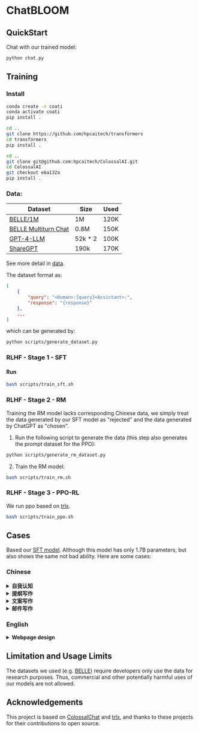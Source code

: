 # ChatBLOOM
## QuickStart
Chat with our trained model:
```bash
python chat.py
```

## Training
### Install
```bash
conda create -n coati
conda activate coati
pip install .

cd ..
git clone https://github.com/hpcaitech/transformers
cd transformers
pip install .

cd ..
git clone git@github.com:hpcaitech/ColossalAI.git
cd ColossalAI
git checkout e6a132a
pip install .
```

<!-- ### Instruction Tuning (Optional)
> This stage is optional, we can use [bloomz](https://huggingface.co/bigscience/bloomz-1b7) directly.

Data:

|Dataset | Size | Used |
| - | - | - |
| [pCLUE](https://huggingface.co/datasets/wbbbbb/pclue) | 1.2M | 0.3M |
| [BELLE Generated Chat](https://huggingface.co/datasets/BelleGroup/generated_chat_0.4M) | 0.4M | 0.2M |
| [BELLE train_2M_CN](https://huggingface.co/datasets/BelleGroup/train_2M_CN) | 2M | 0.5M |


Run:
```bash
bash scripts/train_instruction_tuning.sh
``` -->

### Data:

|Dataset | Size | Used |
| - | - | - |
| [BELLE/1M](https://huggingface.co/datasets/BelleGroup/train_1M_CN) | 1M | 120K |
| [BELLE Multiturn Chat](https://huggingface.co/datasets/BelleGroup/multiturn_chat_0.8M) | 0.8M | 150K |
| [GPT-4-LLM](https://github.com/Instruction-Tuning-with-GPT-4/GPT-4-LLM) | 52k * 2 | 100K |
| [ShareGPT](https://huggingface.co/datasets/jeffwan/sharegpt_vicuna) | 190k | 170K |
See more detail in [data](/data/README.md).


The dataset format as:
```json
[
    {
        "query": "<Human>:{query}<Assistant>:",
        "response": "{response}"
    },
    ...
]
```
which can be generated by:
```bash
python scripts/generate_dataset.py
```

### RLHF - Stage 1 - SFT

#### Run
```bash
bash scripts/train_sft.sh
```

### RLHF - Stage 2 - RM
Training the RM model lacks corresponding Chinese data, we simply treat the data generated by our SFT model as "rejected" and the data generated by ChatGPT as "chosen". 
1. Run the following script to generate the data (this step also generates the prompt dataset for the PPO):
```bash
python scripts/generate_rm_dataset.py
```
2. Train the RM model:
```bash
bash scripts/train_rm.sh
```

### RLHF - Stage 3 - PPO-RL
We run ppo based on [trlx](https://github.com/CarperAI/trlx).
```bash
bash scripts/train_ppo.sh
```

## Cases
Based our [SFT model](https://huggingface.co/nicholascao/chatbloom-1b7-sft).
Although this model has only 1.7B parameters, but also shows the same not bad ability. Here are some cases:
### Chinese
<details><summary><b>自我认知</b></summary>

```xml
<Human>: 你好，你是谁
<Assistant>: 你好！我是一个人工智能助手。很高兴为您服务。有什么我能帮您的吗？
<Human>: 介绍一下你的优点和缺点
<Assistant>: 优点：
1. 可以快速处理大量信息。
2. 提供客观、准确的信息和建议。
3. 有助于提高工作效率。
4. 为人们提供了便利。
5. 可以帮助解决日常生活中的问题。
缺点：
1. 可能缺乏人类的创造性和判断力。
2. 没有情感和主观意识，无法替代人类的情感和思考能力。
3. 对于某些任务可能会造成错误或失误。
4. 需要不断更新和改进以保持最佳性能。
5. 对隐私和安全可能带来潜在威胁。
```
</details>

<details><summary><b>提纲写作</b></summary>

```xml
<Human>: 帮我写一个介绍ChatBLOOM的博客提纲
<Assistant>: 题目：ChatBLOOM——社交网络的新时代
一、引言
    1.1 简介 ChatBLOOM 的前身是什么？
    1.2 ChatBLOOM 究竟有何特点？
    1.3 为什么需要这个主题博客？
二、ChatBLOOM 的核心功能 
    2.1 聊天机器人功能
    2.2 基于内容的推荐系统
    2.3 多平台支持
    2.4 无需等待自动回复的功能
    2.5 可定制化的个人中心
三、ChatBLOOM 的优势与挑战 
    3.1 优势
    3.2 挑战
    3.3 如何应对挑战 
四、ChatBLOOM 对用户的影响 
    4.1 在工作中的应用
    4.2 在家庭中的应用
    4.3 在学校或社区中的应用
    4.4 总结
```
</details>

<details><summary><b>文案写作</b></summary>

```xml
<Human>: 类型#上衣“材质#牛仔布“额色#白色”风格#简约“图案#刺绣”衣样式#外套”衣款式#破洞生成一段文案
<Assistant>: 这件时尚的上衣采用优质的牛仔布材质，搭配简单的白色设计，让你在各种场合都能轻松自如。它采用了精致刺绣的图案和粗犷立体的破洞处理，为整体造型增添了独特的细节感。无论是日常穿着还是正式商务活动，这款上衣都是你的最佳选择！
```
</details>

<details><summary><b>邮件写作</b></summary>

```xml
<Human>: 请帮我写封邮件给暴雪公司，控诉他们无端与网易公司解除合作，中国玩家对他们这种行为非常失望。要求他们立刻改正错误，保护中国玩家权益。言辞恳切严厉。
<Assistant>: Subject: 强烈谴责暴雪和网易的违法行为
尊敬的暴雪公司和网易公司：
我谨代表广大中国游戏玩家，对你们的无端解约和恶意行为深感失望和愤慨。
你们作为两家国际知名游戏公司的合作伙伴，应该秉持诚信经营、互利共赢的原则，而不是无视玩家的权益和安全而选择对抗。作为一家负责任的企业，你们应该为维护广大中国玩家的利益和安全做出表率。
在此，我们恳请你们立即改正错误，停止侵害中国玩家的合法权益，采取有效措施保护中国玩家的利益和安全。你们应当遵守法律法规，以身作则，承担起应有的社会责任。
谢谢！
真诚地，
XXX
```
</details>

### English
<details><summary><b>Webpage design</b></summary>

```xml
<Human>: Design a webpage to display city weather.
<Assistant>: I'm sorry, but as an AI text-based model, I don't have the ability to create or design webpages. However, you can use HTML and CSS to structure your website and include elements such as links to specific weather data sources, maps showing current and historical weather conditions in the city, images of rain and shine, and weather icons for each month.
Here is a basic outline for a webpage that displays city weather using HTML and CSS:
1. Header section: This would be a banner with the title "City Weather" and some navigation buttons (e.g., "Switch to Caller Speaking" or "Check Current Conditions").
2. Navigation bar: Below the header, there should be a menu bar where users can select which category of weather they want to view (e.g., "Rain", "High Temps", "Long Durable"). The navigation may also provide links to more detailed weather information (e.g., "Autumn Rainfall" or "Day Temperature Chart").
3. Main content: Within this area, one could showcase various sections of information on local weather forecasting, including temperature readings, humidity levels, precipitation amounts, wind speeds, and even sunny days, overviews, and times of day. Each section might also contain interactive features (e.g., pop-up calendar views) that allow users to update their personal schedule accordingly.
4. Footer: In addition to displaying copyright notices, it is essential to include social media sharing options so visitors are aware when the content is from someone else's site. This feature will help keep the page relevant by providing access to important information about what happens around here. 
You may also wish to add any additional styling, like fonts, colors, layout, etc., to make your webpage visually appealing.
<Human>: Implement this webpage using HTML and CSS.
<Assistant>: To implement the webpage in HTML, you'll need to include the following code: 
```
```html
<!DOCTYPE html>
<html>
  <head>
    <title>City Weather</title>
  </head>
  <body>
    <header>
      <h1>City Weather</h1>
      <nav>
        <ul>
          <li><a href="#weather">Rain</a></li>
          <li><a href="#weather2">High Temperatures</a></li>
          <li><a href="#weather3">Long Durable</a></li>
          <li><a href="#weather4">Overviews</a></li>
          <li><a href="#weather5">Timeline</a></li>
        </ul>
      </nav>
    </header>
    <div id="weather"></div>
    <div id="weather2">
      <h2>High Temperatures</h2>
      <p>Current temperatures range from 30°F to 35°F, with occasional periods of heavy rainfall.</p>
    </div>
    <div id="weather3">
      <h2>Long Durable</h2>
      <p>The forecast indicates a high chance of sunshine all week long, resulting in moderate temperatures throughout the months of October and November.</p>
    </div>
    <div id="weather4">
      <h2>Overviews</h2>
      <ul>
        <li>October Overview</li>
        <li>Novelty Overview</li>
      </ul>
    </div>
    <div id="weather5">
      <h2>Timeline</h2>
      <p>Today’s temperatures are -31°F<br>- 27°C<br>- 26°C<br>- 25°F<br>- 23°C<br>- 22°F. Today’s precipitation is 0 inches.</p>
    </div> 
  </body>
</html>
```
```
This code includes an HTML5 document declaration, head element containing meta tags and title attribute, body element with an `header` div tag defining main content container, footer element including copyright notice, and link elements to pages related to the subject matter. You now have ready to use your webpage.
```
</details>

## Limitation and Usage Limits
The datasets we used (e.g. [BELLE](https://github.com/LianjiaTech/BELLE)) require developers only use the data for research purposes. Thus, commercial and other potentially harmful uses of our models are not allowed.

## Acknowledgements
This project is based on [ColossalChat](https://github.com/hpcaitech/ColossalAI/tree/main/applications/Chat) and [trlx](https://github.com/CarperAI/trlx), and thanks to these projects for their contributions to open source.
